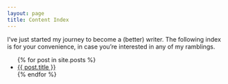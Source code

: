 ```yaml
---
layout: page
title: Content Index 
---
```


I’ve just started my journey to become a (better) writer. The following index is for your convenience, in case you’re interested in any of my ramblings. 

<ul>
  {% for post in site.posts %}
    <li>
      <a href="{{ post.url }}">{{ post.title }}</a>
    </li>
  {% endfor %}
</ul>
